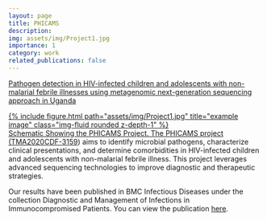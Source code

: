 ```yaml
---
layout: page
title: PHICAMS
description: 
img: assets/img/Project1.jpg
importance: 1
category: work
related_publications: false
---
```



<a href="https://www.edctp.org/projects-2/edctp2-projects/career-development-fellowships-in-poverty-related-diseases-and-child-and-adolescent-health-2020/">Pathogen detection in HIV-infected children and adolescents with non-malarial febrile illnesses using metagenomic next-generation sequencing approach in Uganda

<div class="row">
    <div class="col-sm mt-3 mt-md-0">
        {% include figure.html path="assets/img/Project1.jpg" title="example image" class="img-fluid rounded z-depth-1" %}
    </div>
</div>
<div class="caption">
    Schematic Showing the PHICAMS Project. The PHICAMS project (<a href="https://edctpalumninetwork.org/profile/300/">TMA2020CDF-3159</a>) aims to identify microbial pathogens, characterize clinical presentations, and determine comorbidities in HIV-infected children and adolescents with non-malarial febrile illness. This project leverages advanced sequencing technologies to improve diagnostic and therapeutic strategies.

Our results have been published in BMC Infectious Diseases under the collection Diagnostic and Management of Infections in Immunocompromised Patients. You can view the publication <a href="https://link.springer.com/article/10.1186/s12879-025-10517-1">here</a>.
</div>

